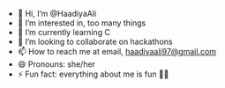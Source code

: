 - 👋 Hi, I’m @HaadiyaAli
- 👀 I’m interested in, too many things
- 🌱 I’m currently learning C
- 💞️ I’m looking to collaborate on hackathons
- 📫 How to reach me at email, haadiyaali97@gmail.com 
- 😄 Pronouns: she/her
- ⚡ Fun fact: everything about me is fun 🥴🤪

<!---
HaadiyaAli/HaadiyaAli is a ✨ special ✨ repository because its `README.md` (this file) appears on your GitHub profile.
You can click the Preview link to take a look at your changes.
--->
